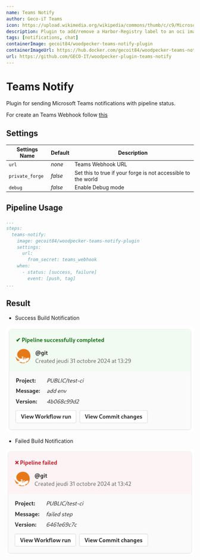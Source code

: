 ```yaml
---
name: Teams Notify
author: Geco-iT Teams
icon: https://upload.wikimedia.org/wikipedia/commons/thumb/c/c9/Microsoft_Office_Teams_%282018%E2%80%93present%29.svg/langfr-110px-Microsoft_Office_Teams_%282018%E2%80%93present%29.svg.png
description: Plugin to add/remove a Harbor-Registry label to an oci image artifact
tags: [notifications, chat]
containerImage: gecoit84/woodpecker-teams-notify-plugin
containerImageUrl: https://hub.docker.com/gecoit84/woodpecker-teams-notify-plugin
url: https://github.com/GECO-IT/woodpecker-plugin-teams-notify
---
```


# Teams Notify

Plugin for sending Microsoft Teams notifications with pipeline status.

For create an Teams Webhook follow [this](https://learn.microsoft.com/en-us/microsoftteams/platform/webhooks-and-connectors/how-to/add-incoming-webhook)

## Settings

| Settings Name   | Default | Description                                                   |
| --------------- | ------- | ------------------------------------------------------------- |
| `url`           | _none_  | Teams Webhook URL                                             |
| `private_forge` | _false_ | Set this to true if your forge is not accessible to the world |
| `debug`         | _false_ | Enable Debug mode                                             |

## Pipeline Usage

```yaml
...
steps:
  teams-notify:
    image: gecoit84/woodpecker-teams-notify-plugin
    settings:
      url:
        from_secret: teams_webhook
    when:
      - status: [success, failure]
        event: [push, tag]
...
```

## Result

- Success Build Notification

![sucess](./assets/success.png)

- Failed Build Notification

![failed](./assets/failed.png)
